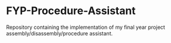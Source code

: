 # FYP-Procedure-Assistant
Repository containing the implementation of my final year project assembly/disassembly/procedure assistant. 
